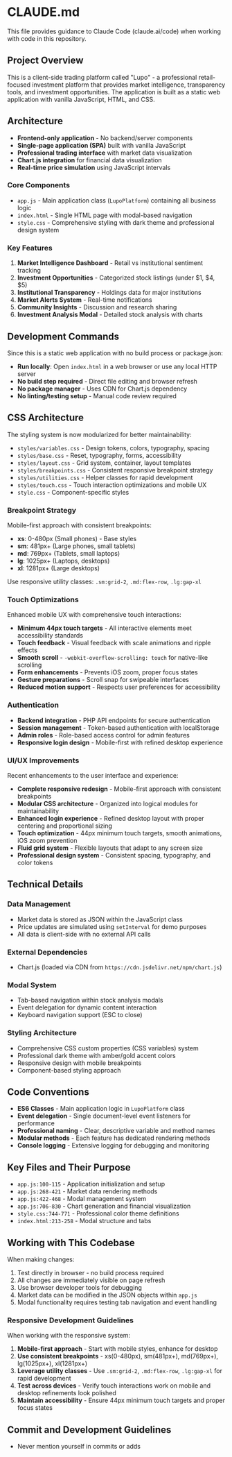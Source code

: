 # CLAUDE.md

This file provides guidance to Claude Code (claude.ai/code) when working with code in this repository.

## Project Overview

This is a client-side trading platform called "Lupo" - a professional retail-focused investment platform that provides market intelligence, transparency tools, and investment opportunities. The application is built as a static web application with vanilla JavaScript, HTML, and CSS.

## Architecture

- **Frontend-only application** - No backend/server components
- **Single-page application (SPA)** built with vanilla JavaScript
- **Professional trading interface** with market data visualization
- **Chart.js integration** for financial data visualization
- **Real-time price simulation** using JavaScript intervals

### Core Components

- `app.js` - Main application class (`LupoPlatform`) containing all business logic
- `index.html` - Single HTML page with modal-based navigation
- `style.css` - Comprehensive styling with dark theme and professional design system

### Key Features

1. **Market Intelligence Dashboard** - Retail vs institutional sentiment tracking
2. **Investment Opportunities** - Categorized stock listings (under $1, $4, $5)
3. **Institutional Transparency** - Holdings data for major institutions
4. **Market Alerts System** - Real-time notifications
5. **Community Insights** - Discussion and research sharing
6. **Investment Analysis Modal** - Detailed stock analysis with charts

## Development Commands

Since this is a static web application with no build process or package.json:

- **Run locally**: Open `index.html` in a web browser or use any local HTTP server
- **No build step required** - Direct file editing and browser refresh
- **No package manager** - Uses CDN for Chart.js dependency
- **No linting/testing setup** - Manual code review required

## CSS Architecture

The styling system is now modularized for better maintainability:

- `styles/variables.css` - Design tokens, colors, typography, spacing
- `styles/base.css` - Reset, typography, forms, accessibility  
- `styles/layout.css` - Grid system, container, layout templates
- `styles/breakpoints.css` - Consistent responsive breakpoint strategy
- `styles/utilities.css` - Helper classes for rapid development
- `styles/touch.css` - Touch interaction optimizations and mobile UX
- `style.css` - Component-specific styles

### Breakpoint Strategy

Mobile-first approach with consistent breakpoints:

- **xs**: 0-480px (Small phones) - Base styles
- **sm**: 481px+ (Large phones, small tablets)
- **md**: 769px+ (Tablets, small laptops)  
- **lg**: 1025px+ (Laptops, desktops)
- **xl**: 1281px+ (Large desktops)

Use responsive utility classes: `.sm:grid-2`, `.md:flex-row`, `.lg:gap-xl`

### Touch Optimizations

Enhanced mobile UX with comprehensive touch interactions:

- **Minimum 44px touch targets** - All interactive elements meet accessibility standards
- **Touch feedback** - Visual feedback with scale animations and ripple effects  
- **Smooth scroll** - `-webkit-overflow-scrolling: touch` for native-like scrolling
- **Form enhancements** - Prevents iOS zoom, proper focus states
- **Gesture preparations** - Scroll snap for swipeable interfaces
- **Reduced motion support** - Respects user preferences for accessibility

### Authentication

- **Backend integration** - PHP API endpoints for secure authentication
- **Session management** - Token-based authentication with localStorage
- **Admin roles** - Role-based access control for admin features
- **Responsive login design** - Mobile-first with refined desktop experience

### UI/UX Improvements

Recent enhancements to the user interface and experience:

- **Complete responsive redesign** - Mobile-first approach with consistent breakpoints
- **Modular CSS architecture** - Organized into logical modules for maintainability
- **Enhanced login experience** - Refined desktop layout with proper centering and proportional sizing
- **Touch optimization** - 44px minimum touch targets, smooth animations, iOS zoom prevention
- **Fluid grid system** - Flexible layouts that adapt to any screen size
- **Professional design system** - Consistent spacing, typography, and color tokens

## Technical Details

### Data Management
- Market data is stored as JSON within the JavaScript class
- Price updates are simulated using `setInterval` for demo purposes
- All data is client-side with no external API calls

### External Dependencies
- Chart.js (loaded via CDN from `https://cdn.jsdelivr.net/npm/chart.js`)

### Modal System
- Tab-based navigation within stock analysis modals
- Event delegation for dynamic content interaction
- Keyboard navigation support (ESC to close)

### Styling Architecture
- Comprehensive CSS custom properties (CSS variables) system
- Professional dark theme with amber/gold accent colors
- Responsive design with mobile breakpoints
- Component-based styling approach

## Code Conventions

- **ES6 Classes** - Main application logic in `LupoPlatform` class
- **Event delegation** - Single document-level event listeners for performance
- **Professional naming** - Clear, descriptive variable and method names
- **Modular methods** - Each feature has dedicated rendering methods
- **Console logging** - Extensive logging for debugging and monitoring

## Key Files and Their Purpose

- `app.js:100-115` - Application initialization and setup
- `app.js:268-421` - Market data rendering methods
- `app.js:422-468` - Modal management system
- `app.js:706-830` - Chart generation and financial visualization
- `style.css:744-771` - Professional color theme definitions
- `index.html:213-258` - Modal structure and tabs

## Working with This Codebase

When making changes:
1. Test directly in browser - no build process required
2. All changes are immediately visible on page refresh
3. Use browser developer tools for debugging
4. Market data can be modified in the JSON objects within `app.js`
5. Modal functionality requires testing tab navigation and event handling

### Responsive Development Guidelines

When working with the responsive system:
1. **Mobile-first approach** - Start with mobile styles, enhance for desktop
2. **Use consistent breakpoints** - xs(0-480px), sm(481px+), md(769px+), lg(1025px+), xl(1281px+)
3. **Leverage utility classes** - Use `.sm:grid-2`, `.md:flex-row`, `.lg:gap-xl` for rapid development
4. **Test across devices** - Verify touch interactions work on mobile and desktop refinements look polished
5. **Maintain accessibility** - Ensure 44px minimum touch targets and proper focus states

## Commit and Development Guidelines

- Never mention yourself in commits or adds